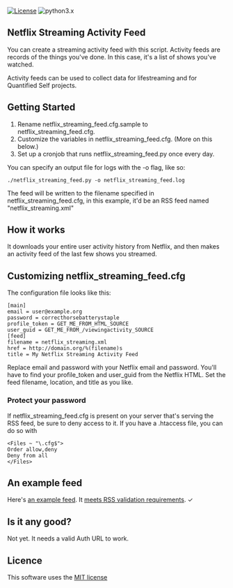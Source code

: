 [![License](https://img.shields.io/badge/license-MIT_license-blue.svg)](https://raw.githubusercontent.com/dblume/netflix-streaming-feed/main/LICENSE.txt)
![python3.x](https://img.shields.io/badge/python-3.x-green.svg)

## Netflix Streaming Activity Feed

You can create a streaming activity feed with this script. Activity feeds are
records of the things you've done. In this case, it's a list of shows
you've watched.

Activity feeds can be used to collect data for lifestreaming and for Quantified
Self projects.

## Getting Started

1. Rename netflix\_streaming\_feed.cfg.sample to netflix\_streaming\_feed.cfg.
2. Customize the variables in netflix\_streaming\_feed.cfg. (More on this below.)
3. Set up a cronjob that runs netflix\_streaming\_feed.py once every day.

You can specify an output file for logs with the -o flag, like so:

    ./netflix_streaming_feed.py -o netflix_streaming_feed.log

The feed will be written to the filename specified in netflix\_streaming\_feed.cfg, in this
example, it'd be an RSS feed named "netflix\_streaming.xml"

## How it works

It downloads your entire user activity history from Netflix, and then makes
an activity feed of the last few shows you streamed.

## Customizing netflix\_streaming\_feed.cfg

The configuration file looks like this:

    [main]
    email = user@example.org
    password = correcthorsebatterystaple
    profile_token = GET_ME_FROM_HTML_SOURCE
    user_guid = GET_ME_FROM_/viewingactivity_SOURCE
    [feed]
    filename = netflix_streaming.xml
    href = http://domain.org/%(filename)s
    title = My Netflix Streaming Activity Feed

Replace email and password with your Netflix email and password. You'll have to
find your profile\_token and user\_guid from the Netflix HTML. Set the
feed filename, location, and title as you like.

### Protect your password

If netflix\_streaming\_feed.cfg is present on your server that's serving the RSS feed, be sure
to deny access to it. If you have a .htaccess file, you can do so with

    <Files ~ "\.cfg$">
    Order allow,deny
    Deny from all
    </Files>


## An example feed

Here's [an example feed](http://feed.dlma.com/netflix_streaming.xml). It [meets RSS validation requirements](https://validator.w3.org/feed/check.cgi?url=http%3A//feed.dlma.com/netflix_streaming.xml). &check;

## Is it any good?

Not yet. It needs a valid Auth URL to work.

## Licence

This software uses the [MIT license](https://raw.githubusercontent.com/dblume/netflix-streaming-feed/master/LICENSE.txt)
